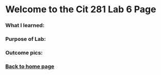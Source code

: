 # Welcome to the Cit 281 Lab 6 Page

### What I learned:

### Purpose of Lab:

### Outcome pics: 

### [**Back to home page**](https://uo-cit-itsbread33.github.io/ItsBread33.github.io/)
